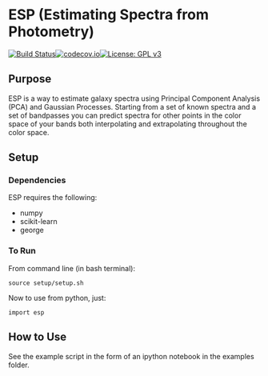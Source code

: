 # ESP (Estimating Spectra from Photometry)
[![Build Status](https://travis-ci.org/jbkalmbach/ESP.svg?branch=master)](https://travis-ci.org/jbkalmbach/ESP)[![codecov.io](https://codecov.io/github/jbkalmbach/ESP/coverage.svg?branch=master)](https://codecov.io/github/jbkalmbach/ESP?branch=master)[![License: GPL v3](https://img.shields.io/badge/License-GPL%20v3-blue.svg)](http://www.gnu.org/licenses/gpl-3.0)

## Purpose
ESP is a way to estimate galaxy spectra using Principal Component
Analysis (PCA) and Gaussian Processes. Starting from a set of known spectra and
a set of bandpasses you can predict spectra for other points
in the color space of your bands both interpolating and extrapolating
throughout the color space.

## Setup

### Dependencies

ESP requires the following:

 * numpy
 * scikit-learn
 * george

### To Run

From command line (in bash terminal):

    source setup/setup.sh

Now to use from python, just:

    import esp

## How to Use
See the example script in the form of an ipython notebook in the examples folder.
